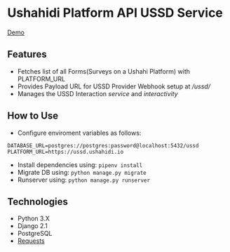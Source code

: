 # Ushahidi Platform API USSD Service

[Demo](https://ushahidi-ussd.herokuapp.com/)

## Features
- Fetches list of all Forms(Surveys on a Ushahi Platform) with PLATFORM_URL 
- Provides Payload URL for USSD Provider Webhook setup at */ussd/*
- Manages the USSD Interaction *service* and *interactivity*

## How to Use

- Configure enviroment variables as follows:
```
DATABASE_URL=postgres://postgres:password@localhost:5432/ussd
PLATFORM_URL=https://ussd.ushahidi.io
```
- Install dependencies using: `pipenv install`
- Migrate DB using: `python manage.py migrate`
- Runserver using: `python manage.py runserver`

## Technologies
- Python 3.X
- Django 2.1
- PostgreSQL
- [Requests](https://2.python-requests.org/en/master/)